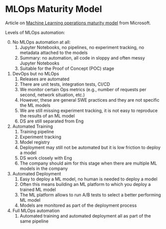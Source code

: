 # MLOps Maturity Model

Article on [Machine Learning operations maturity model](https://learn.microsoft.com/en-us/azure/architecture/ai-ml/guide/mlops-maturity-model) from Microsoft.

Levels of MLOps automation:

0. No MLOps automation at all:
   1. Jupyter Notebooks, no pipelines, no experiment tracking, no metadata attached to the models
   2. Summary: no automation, all code in sloppy and often messy Jupyter Notebooks
   3. Suitable for the Proof of Concept (POC) stage
1. DevOps but no MLOps
   1. Releases are automated
   2. There are unit tests, integration tests, CI/CD
   3. We monitor certain Ops metrics (e.g., number of requests per second, network situation, etc.)
   4. However, these are general SWE practices and they are not specific the ML models
   5. We are still missing experiment tracking, it is not easy to reproduce the results of an ML model
   6. DS are still separated from Eng
2. Automated Training
   1. Training pipeline
   2. Experiment tracking
   3. Model registry
   4. Deployment may still not be automated but it is low friction to deploy a model
   5. DS work closely with Eng
   6. The company should aim for this stage when there are multiple ML models in the company
3. Automated Deployment
   1. Easy to deploy a ML model, no human is needed to deploy a model
   2. Often this means building an ML platform to which you deploy a trained ML model
   3. The ML platform allows to run A/B tests to select a better performing ML model
   4. Models are monitored as part of the deployment process
4. Full MLOps automation
   1. Automated training and automated deployment all as part of the same pipeline